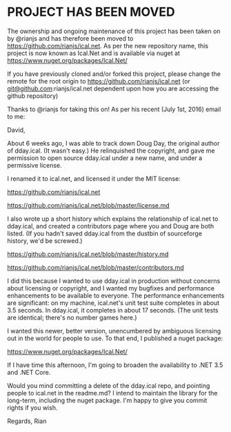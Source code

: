 # PROJECT HAS BEEN MOVED
The ownership and ongoing maintenance of this project has been taken on by @rianjs and has therefore been moved to https://github.com/rianjs/ical.net. As per the new repository name, this project is now known as Ical.Net and is available via nuget at https://www.nuget.org/packages/Ical.Net/

If you have previously cloned and/or forked this project, please change the remote for the root origin to https://github.com/rianjs/ical.net (or git@github.com:rianjs/ical.net dependent upon how you are accessing the github repository)

Thanks to @rianjs for taking this on! As per his recent (July 1st, 2016) email to me:

David,

About 6 weeks ago, I was able to track down Doug Day, the original author of dday.ical. (It wasn't easy.) He relinquished the copyright, and gave me permission to open source dday.ical under a new name, and under a permissive license.

I renamed it to ical.net, and licensed it under the MIT license:

https://github.com/rianjs/ical.net

https://github.com/rianjs/ical.net/blob/master/license.md

I also wrote up a short history which explains the relationship of ical.net to dday.ical, and created a contributors page where you and Doug are both listed. (If you hadn't saved dday.ical from the dustbin of sourceforge history, we'd be screwed.)

https://github.com/rianjs/ical.net/blob/master/history.md

https://github.com/rianjs/ical.net/blob/master/contributors.md

I did this because I wanted to use dday.ical in production without concerns about licensing or copyright, and I wanted my bugfixes and performance enhancements to be available to everyone. The performance enhancements are significant: on my machine, ical.net's unit test suite completes in about 3.5 seconds. In dday.ical, it completes in about 17 seconds. (The unit tests are identical; there's no number games here.)

I wanted this newer, better version, unencumbered by ambiguous licensing out in the world for people to use. To that end, I published a nuget package:

https://www.nuget.org/packages/Ical.Net/

If I have time this afternoon, I'm going to broaden the availability to .NET 3.5 and .NET Core.

Would you mind committing a delete of the dday.ical repo, and pointing people to ical.net in the readme.md? I intend to maintain the library for the long-term, including the nuget package. I'm happy to give you commit rights if you wish.

Regards,
Rian
